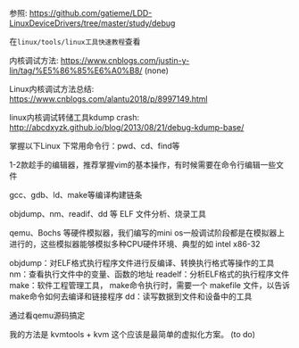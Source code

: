 参照: https://github.com/gatieme/LDD-LinuxDeviceDrivers/tree/master/study/debug

在`linux/tools/linux工具快速教程`查看


内核调试方法: https://www.cnblogs.com/justin-y-lin/tag/%E5%86%85%E6%A0%B8/ (none)


Linux内核调试方法总结: https://www.cnblogs.com/alantu2018/p/8997149.html




linux内核调试转储工具kdump crash: http://abcdxyzk.github.io/blog/2013/08/21/debug-kdump-base/



掌握以下Linux 下常用命令行：pwd、cd、find等

1-2款趁手的编辑器，推荐掌握vim的基本操作，有时候需要在命令行编辑一些文件

gcc、gdb、ld、make等编译构建链条

objdump、nm、readif、dd 等 ELF 文件分析、烧录工具

qemu、Bochs 等硬件模拟器，我们编写的mini os一般调试阶段都是在模拟器上进行的，这些模拟器能够模拟多种CPU硬件环境、典型的如 intel x86-32

objdump：对ELF格式执行程序文件进行反编译、转换执行格式等操作的工具
nm：查看执行文件中的变量、函数的地址
readelf：分析ELF格式的执行程序文件
make：软件工程管理工具， make命令执行时，需要一个 makefile 文件，以告诉make命令如何去编译和链接程序
dd：读写数据到文件和设备中的工具




通过看qemu源码搞定

我的方法是 kvmtools + kvm 这个应该是最简单的虚拟化方案。 (to do)